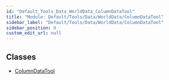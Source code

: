 ```yaml
---
id: "Default_Tools_Data_WorldData_ColumnDataTool"
title: "Module: Default/Tools/Data/WorldData/ColumnDataTool"
sidebar_label: "Default/Tools/Data/WorldData/ColumnDataTool"
sidebar_position: 0
custom_edit_url: null
---
```


## Classes

- [ColumnDataTool](../classes/Default_Tools_Data_WorldData_ColumnDataTool.ColumnDataTool.md)
